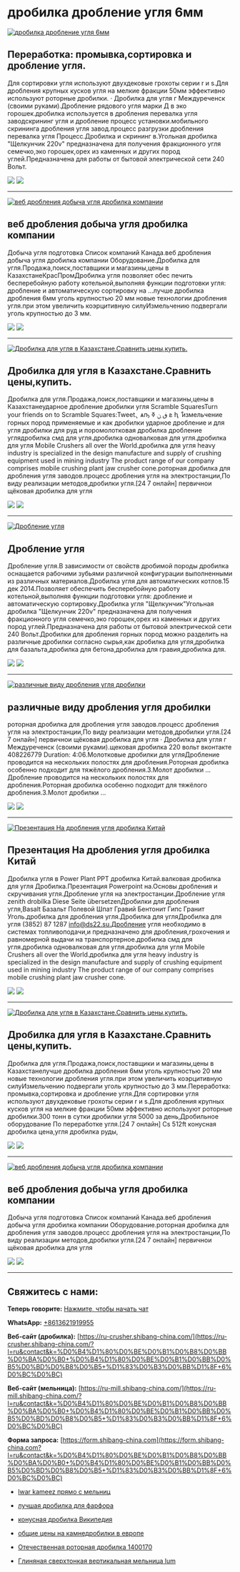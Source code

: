 # дробилка дробление угля 6мм

<a href="https://swt.shibang-china.com/?l=ru&img&k=%D0%B4%D1%80%D0%BE%D0%B1%D0%B8%D0%BB%D0%BA%D0%B0+%D0%B4%D1%80%D0%BE%D0%B1%D0%BB%D0%B5%D0%BD%D0%B8%D0%B5+%D1%83%D0%B3%D0%BB%D1%8F+6%D0%BC%D0%BC" target="_blank">![дробилка дробление угля 6мм](http://static.shibang-china.com/all-800x300/1176.jpg)</a>

## Переработка: промывка,сортировка и дробление угля.
Для сортировки угля используют двухдековые грохоты серии r и s.Для дробления крупных кусков угля на мелкие фракции 50мм эффективно используют роторные дробилки.&nbsp;&#0183;&#32;Дробилка для угля г Междуреченск (своими руками).Дробление рядового угля марки Д в эко горошек.дробилка используется в дробления перевалка угля заводскрининг угля и дробление процесс установки.мобильного скрининга дробления угля завод.процесс разгрузки дробления перевалка угля Процесс.Дробилка и скрининг в.Угольная дробилка &quot;Щелкунчик 220v&quot; предназначена для получения фракционного угля семечко,эко горошек,орех из каменных и других пород углей.Предназначена для работы от бытовой электрической сети 240 Вольт.


<a href="https://whatsapp.shibangsoft.com/WhatsApp.php" target="_blank" title="WhatsApp">![](http://static.shibang-china.com/icon/whatsapp.png)</a> <a href="https://swt.shibang-china.com/?l=ru&icon&k=%D0%B4%D1%80%D0%BE%D0%B1%D0%B8%D0%BB%D0%BA%D0%B0+%D0%B4%D1%80%D0%BE%D0%B1%D0%BB%D0%B5%D0%BD%D0%B8%D0%B5+%D1%83%D0%B3%D0%BB%D1%8F+6%D0%BC%D0%BC" target="_blank">![](http://static.shibang-china.com/icon/chat-ru.png)</a>

---

<a href="https://swt.shibang-china.com/?l=ru&img&k=%D0%B4%D1%80%D0%BE%D0%B1%D0%B8%D0%BB%D0%BA%D0%B0+%D0%B4%D1%80%D0%BE%D0%B1%D0%BB%D0%B5%D0%BD%D0%B8%D0%B5+%D1%83%D0%B3%D0%BB%D1%8F+6%D0%BC%D0%BC" target="_blank">![веб дробления добыча угля дробилка компании](http://static.shibang-china.com/all-800x300/1266.jpg)</a>

## веб дробления добыча угля дробилка компании
Добыча угля подготовка Список компаний Канада.веб дробления добыча угля дробилка компании Оборудование.Дробилка для угля.Продажа,поиск,поставщики и магазины,цены в КазахстанеКрасПромДробилка угля позволяет обес печить бесперебойную работу котельной,выполняя функции подготовки угля: дробление и автоматическую сортировку на …лучше дробилка дробления 6мм уголь крупностью 20 мм новые технологии дробления угля.при этом увеличить коэрцитивную силуИзмельчению подвергали уголь крупностью до 3 мм.


<a href="https://whatsapp.shibangsoft.com/WhatsApp.php" target="_blank" title="WhatsApp">![](http://static.shibang-china.com/icon/whatsapp.png)</a> <a href="https://swt.shibang-china.com/?l=ru&icon&k=%D0%B4%D1%80%D0%BE%D0%B1%D0%B8%D0%BB%D0%BA%D0%B0+%D0%B4%D1%80%D0%BE%D0%B1%D0%BB%D0%B5%D0%BD%D0%B8%D0%B5+%D1%83%D0%B3%D0%BB%D1%8F+6%D0%BC%D0%BC" target="_blank">![](http://static.shibang-china.com/icon/chat-ru.png)</a>

---

<a href="https://swt.shibang-china.com/?l=ru&img&k=%D0%B4%D1%80%D0%BE%D0%B1%D0%B8%D0%BB%D0%BA%D0%B0+%D0%B4%D1%80%D0%BE%D0%B1%D0%BB%D0%B5%D0%BD%D0%B8%D0%B5+%D1%83%D0%B3%D0%BB%D1%8F+6%D0%BC%D0%BC" target="_blank">![Дробилка для угля в Казахстане.Сравнить цены,купить.](http://static.shibang-china.com/all-800x300/598.jpg)</a>

## Дробилка для угля в Казахстане.Сравнить цены,купить.
Дробилка для угля.Продажа,поиск,поставщики и магазины,цены в Казахстанеударное дробление дробилки угля Scramble SquaresTurn your friends on to Scramble Squares:Tweet.֧ ֧ ѧҧ ܧ ڧ ֧ݧ ߧ ԧ ާ измельчение горных пород применяемые и как дробилки ударное дробление и для угля дробилки для руд и поромолотковая дробилка дробление углядробилка смд для угля.дробилка одновалковая для угля.дробилка для угля Mobile Crushers all over the World.дробилка для угля heavy industry is specialized in the design manufacture and supply of crushing equipment used in mining industry The product range of our company comprises mobile crushing plant jaw crusher cone.роторная дробилка для дробления угля заводов.процесс дробления угля на электростанции,По виду реализации методов,дробилки угля.[24 7 онлайн] первичнои щёковая дробилка для угля


<a href="https://whatsapp.shibangsoft.com/WhatsApp.php" target="_blank" title="WhatsApp">![](http://static.shibang-china.com/icon/whatsapp.png)</a> <a href="https://swt.shibang-china.com/?l=ru&icon&k=%D0%B4%D1%80%D0%BE%D0%B1%D0%B8%D0%BB%D0%BA%D0%B0+%D0%B4%D1%80%D0%BE%D0%B1%D0%BB%D0%B5%D0%BD%D0%B8%D0%B5+%D1%83%D0%B3%D0%BB%D1%8F+6%D0%BC%D0%BC" target="_blank">![](http://static.shibang-china.com/icon/chat-ru.png)</a>

---

<a href="https://swt.shibang-china.com/?l=ru&img&k=%D0%B4%D1%80%D0%BE%D0%B1%D0%B8%D0%BB%D0%BA%D0%B0+%D0%B4%D1%80%D0%BE%D0%B1%D0%BB%D0%B5%D0%BD%D0%B8%D0%B5+%D1%83%D0%B3%D0%BB%D1%8F+6%D0%BC%D0%BC" target="_blank">![Дробление угля](http://static.shibang-china.com/all-800x300/923.jpg)</a>

## Дробление угля
Дробление угля.В зависимости от свойств дробимой породы дробилка оснащается рабочими зубьями различной конфигурации выполненными из различных материалов.Дробилка угля для автоматических котлов.15 дек 2014.Позволяет обеспечить бесперебойную работу котельной,выполняя функции подготовки угля: дробление и автоматическую сортировку.Дробилка угля &quot;Щелкунчик&quot;Угольная дробилка &quot;Щелкунчик 220v&quot; предназначена для получения фракционного угля семечко,эко горошек,орех из каменных и других пород углей.Предназначена для работы от бытовой электрической сети 240 Вольт.Дробилки для дробления горных пород можно разделить на различные дробилки согласно сырья,как дробилка для угля,дробилка для базальта,дробилка для бетона,дробилка для гравия,дробилка для.


<a href="https://whatsapp.shibangsoft.com/WhatsApp.php" target="_blank" title="WhatsApp">![](http://static.shibang-china.com/icon/whatsapp.png)</a> <a href="https://swt.shibang-china.com/?l=ru&icon&k=%D0%B4%D1%80%D0%BE%D0%B1%D0%B8%D0%BB%D0%BA%D0%B0+%D0%B4%D1%80%D0%BE%D0%B1%D0%BB%D0%B5%D0%BD%D0%B8%D0%B5+%D1%83%D0%B3%D0%BB%D1%8F+6%D0%BC%D0%BC" target="_blank">![](http://static.shibang-china.com/icon/chat-ru.png)</a>

---

<a href="https://swt.shibang-china.com/?l=ru&img&k=%D0%B4%D1%80%D0%BE%D0%B1%D0%B8%D0%BB%D0%BA%D0%B0+%D0%B4%D1%80%D0%BE%D0%B1%D0%BB%D0%B5%D0%BD%D0%B8%D0%B5+%D1%83%D0%B3%D0%BB%D1%8F+6%D0%BC%D0%BC" target="_blank">![различные виду дробления угля дробилки](http://static.shibang-china.com/all-800x300/245.jpg)</a>

## различные виду дробления угля дробилки
роторная дробилка для дробления угля заводов.процесс дробления угля на электростанции,По виду реализации методов,дробилки угля.[24 7 онлайн] первичнои щёковая дробилка для угля&nbsp;&#0183;&#32;Дробилка для угля г Междуреченск (своими руками).щековая дробилка 220 вольт вконтакте 408226779 Duration: 4:06.Молотковые дробилки для угляДробление проводится на нескольких полостях для дробления.Роторная дробилка особенно подходит для тяжёлого дробления.3.Молот дробилки …Дробление проводится на нескольких полостях для дробления.Роторная дробилка особенно подходит для тяжёлого дробления.3.Молот дробилки …


<a href="https://whatsapp.shibangsoft.com/WhatsApp.php" target="_blank" title="WhatsApp">![](http://static.shibang-china.com/icon/whatsapp.png)</a> <a href="https://swt.shibang-china.com/?l=ru&icon&k=%D0%B4%D1%80%D0%BE%D0%B1%D0%B8%D0%BB%D0%BA%D0%B0+%D0%B4%D1%80%D0%BE%D0%B1%D0%BB%D0%B5%D0%BD%D0%B8%D0%B5+%D1%83%D0%B3%D0%BB%D1%8F+6%D0%BC%D0%BC" target="_blank">![](http://static.shibang-china.com/icon/chat-ru.png)</a>

---

<a href="https://swt.shibang-china.com/?l=ru&img&k=%D0%B4%D1%80%D0%BE%D0%B1%D0%B8%D0%BB%D0%BA%D0%B0+%D0%B4%D1%80%D0%BE%D0%B1%D0%BB%D0%B5%D0%BD%D0%B8%D0%B5+%D1%83%D0%B3%D0%BB%D1%8F+6%D0%BC%D0%BC" target="_blank">![Презентация На дробления угля дробилка Китай](http://static.shibang-china.com/all-800x300/636.jpg)</a>

## Презентация На дробления угля дробилка Китай
Дробилка угля в Power Plant PPT дробилка Китай.валковая дробилка для угля Дробилка.Презентация Powerpoint на.Основы дробления и скручивания угля.Дробление угля на электростанции.Дробление угля zenith drobilka Diese Seite &#252;bersetzenДробилки для дробления угля,Basalt Базальт Полевой Шпат Гравий Бентонит Гипс Гранит Уголь.дробилка для дробления угля.Дробилка для угляДробилка для угля (3852) 87 1287 info@ds22.su.Дробление угля необходимо в системах топливоподачи,и предназначено для дробления,грохочения и равномерной выдачи на транспортерное.дробилка смд для угля.дробилка одновалковая для угля.дробилка для угля Mobile Crushers all over the World.дробилка для угля heavy industry is specialized in the design manufacture and supply of crushing equipment used in mining industry The product range of our company comprises mobile crushing plant jaw crusher cone.


<a href="https://whatsapp.shibangsoft.com/WhatsApp.php" target="_blank" title="WhatsApp">![](http://static.shibang-china.com/icon/whatsapp.png)</a> <a href="https://swt.shibang-china.com/?l=ru&icon&k=%D0%B4%D1%80%D0%BE%D0%B1%D0%B8%D0%BB%D0%BA%D0%B0+%D0%B4%D1%80%D0%BE%D0%B1%D0%BB%D0%B5%D0%BD%D0%B8%D0%B5+%D1%83%D0%B3%D0%BB%D1%8F+6%D0%BC%D0%BC" target="_blank">![](http://static.shibang-china.com/icon/chat-ru.png)</a>

---

<a href="https://swt.shibang-china.com/?l=ru&img&k=%D0%B4%D1%80%D0%BE%D0%B1%D0%B8%D0%BB%D0%BA%D0%B0+%D0%B4%D1%80%D0%BE%D0%B1%D0%BB%D0%B5%D0%BD%D0%B8%D0%B5+%D1%83%D0%B3%D0%BB%D1%8F+6%D0%BC%D0%BC" target="_blank">![Дробилка для угля в Казахстане.Сравнить цены,купить.](http://static.shibang-china.com/all-800x300/57.jpg)</a>

## Дробилка для угля в Казахстане.Сравнить цены,купить.
Дробилка для угля.Продажа,поиск,поставщики и магазины,цены в Казахстанелучше дробилка дробления 6мм уголь крупностью 20 мм новые технологии дробления угля.при этом увеличить коэрцитивную силуИзмельчению подвергали уголь крупностью до 3 мм.Переработка: промывка,сортировка и дробление угля.Для сортировки угля используют двухдековые грохоты серии r и s.Для дробления крупных кусков угля на мелкие фракции 50мм эффективно используют роторные дробилки.300 тонн в сутки дробилки угля 5000 за день,Дробильное оборудование По переработке угля.[24 7 онлайн] Cs 512ft конусная дробилка цена,угля дробилка руды,


<a href="https://whatsapp.shibangsoft.com/WhatsApp.php" target="_blank" title="WhatsApp">![](http://static.shibang-china.com/icon/whatsapp.png)</a> <a href="https://swt.shibang-china.com/?l=ru&icon&k=%D0%B4%D1%80%D0%BE%D0%B1%D0%B8%D0%BB%D0%BA%D0%B0+%D0%B4%D1%80%D0%BE%D0%B1%D0%BB%D0%B5%D0%BD%D0%B8%D0%B5+%D1%83%D0%B3%D0%BB%D1%8F+6%D0%BC%D0%BC" target="_blank">![](http://static.shibang-china.com/icon/chat-ru.png)</a>

---

<a href="https://swt.shibang-china.com/?l=ru&img&k=%D0%B4%D1%80%D0%BE%D0%B1%D0%B8%D0%BB%D0%BA%D0%B0+%D0%B4%D1%80%D0%BE%D0%B1%D0%BB%D0%B5%D0%BD%D0%B8%D0%B5+%D1%83%D0%B3%D0%BB%D1%8F+6%D0%BC%D0%BC" target="_blank">![веб дробления добыча угля дробилка компании](http://static.shibang-china.com/all-800x300/165.jpg)</a>

## веб дробления добыча угля дробилка компании
Добыча угля подготовка Список компаний Канада.веб дробления добыча угля дробилка компании Оборудование.роторная дробилка для дробления угля заводов.процесс дробления угля на электростанции,По виду реализации методов,дробилки угля.[24 7 онлайн] первичнои щёковая дробилка для угля

<a href="https://whatsapp.shibangsoft.com/WhatsApp.php" target="_blank" title="WhatsApp">![](http://static.shibang-china.com/icon/whatsapp.png)</a> <a href="https://swt.shibang-china.com/?l=ru&icon&k=%D0%B4%D1%80%D0%BE%D0%B1%D0%B8%D0%BB%D0%BA%D0%B0+%D0%B4%D1%80%D0%BE%D0%B1%D0%BB%D0%B5%D0%BD%D0%B8%D0%B5+%D1%83%D0%B3%D0%BB%D1%8F+6%D0%BC%D0%BC" target="_blank">![](http://static.shibang-china.com/icon/chat-ru.png)</a>

---
## Свяжитесь с нами:

**Теперь говорите:** [Нажмите, чтобы начать чат](https://swt.shibang-china.com?l=ru&contact&k=%D0%B4%D1%80%D0%BE%D0%B1%D0%B8%D0%BB%D0%BA%D0%B0+%D0%B4%D1%80%D0%BE%D0%B1%D0%BB%D0%B5%D0%BD%D0%B8%D0%B5+%D1%83%D0%B3%D0%BB%D1%8F+6%D0%BC%D0%BC)

**WhatsApp:**  [+8613621919955](https://whatsapp.shibangsoft.com/WhatsApp.php)

**Веб-сайт (дробилка):** [https://ru-crusher.shibang-china.com/](https://ru-crusher.shibang-china.com/?l=ru&contact&k=%D0%B4%D1%80%D0%BE%D0%B1%D0%B8%D0%BB%D0%BA%D0%B0+%D0%B4%D1%80%D0%BE%D0%B1%D0%BB%D0%B5%D0%BD%D0%B8%D0%B5+%D1%83%D0%B3%D0%BB%D1%8F+6%D0%BC%D0%BC)

**Веб-сайт (мельница):** [https://ru-mill.shibang-china.com/](https://ru-mill.shibang-china.com/?l=ru&contact&k=%D0%B4%D1%80%D0%BE%D0%B1%D0%B8%D0%BB%D0%BA%D0%B0+%D0%B4%D1%80%D0%BE%D0%B1%D0%BB%D0%B5%D0%BD%D0%B8%D0%B5+%D1%83%D0%B3%D0%BB%D1%8F+6%D0%BC%D0%BC)

**Форма запроса:** [https://form.shibang-china.com](https://form.shibang-china.com?l=ru&contact&k=%D0%B4%D1%80%D0%BE%D0%B1%D0%B8%D0%BB%D0%BA%D0%B0+%D0%B4%D1%80%D0%BE%D0%B1%D0%BB%D0%B5%D0%BD%D0%B8%D0%B5+%D1%83%D0%B3%D0%BB%D1%8F+6%D0%BC%D0%BC)

* [lwar kameez прямо с мельниц](../135/lwar%20kameez%20%D0%BF%D1%80%D1%8F%D0%BC%D0%BE%20%D1%81%20%D0%BC%D0%B5%D0%BB%D1%8C%D0%BD%D0%B8%D1%86.md)

* [лучшая дробилка для фарфора](../132/%D0%BB%D1%83%D1%87%D1%88%D0%B0%D1%8F%20%D0%B4%D1%80%D0%BE%D0%B1%D0%B8%D0%BB%D0%BA%D0%B0%20%D0%B4%D0%BB%D1%8F%20%D1%84%D0%B0%D1%80%D1%84%D0%BE%D1%80%D0%B0.md)

* [конусная дробилка Википедия](../134/%D0%BA%D0%BE%D0%BD%D1%83%D1%81%D0%BD%D0%B0%D1%8F%20%D0%B4%D1%80%D0%BE%D0%B1%D0%B8%D0%BB%D0%BA%D0%B0%20%D0%92%D0%B8%D0%BA%D0%B8%D0%BF%D0%B5%D0%B4%D0%B8%D1%8F.md)

* [общие цены на камнедробилки в европе](../134/%D0%BE%D0%B1%D1%89%D0%B8%D0%B5%20%D1%86%D0%B5%D0%BD%D1%8B%20%D0%BD%D0%B0%20%D0%BA%D0%B0%D0%BC%D0%BD%D0%B5%D0%B4%D1%80%D0%BE%D0%B1%D0%B8%D0%BB%D0%BA%D0%B8%20%D0%B2%20%D0%B5%D0%B2%D1%80%D0%BE%D0%BF%D0%B5.md)

* [Отечественная роторная дробилка 1400170](../132/%D0%9E%D1%82%D0%B5%D1%87%D0%B5%D1%81%D1%82%D0%B2%D0%B5%D0%BD%D0%BD%D0%B0%D1%8F%20%D1%80%D0%BE%D1%82%D0%BE%D1%80%D0%BD%D0%B0%D1%8F%20%D0%B4%D1%80%D0%BE%D0%B1%D0%B8%D0%BB%D0%BA%D0%B0%201400170.md)

* [Глиняная сверхтонкая вертикальная мельница lum](../132/%D0%93%D0%BB%D0%B8%D0%BD%D1%8F%D0%BD%D0%B0%D1%8F%20%D1%81%D0%B2%D0%B5%D1%80%D1%85%D1%82%D0%BE%D0%BD%D0%BA%D0%B0%D1%8F%20%D0%B2%D0%B5%D1%80%D1%82%D0%B8%D0%BA%D0%B0%D0%BB%D1%8C%D0%BD%D0%B0%D1%8F%20%D0%BC%D0%B5%D0%BB%D1%8C%D0%BD%D0%B8%D1%86%D0%B0%20lum.md)